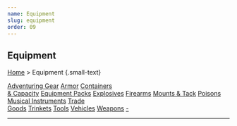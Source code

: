 ```yaml
---
name: Equipment
slug: equipment
order: 09
---
```

## Equipment
[Home](dm-operations-center) > Equipment {.small-text}

<div class="menu-container">
    <a href="adventuring-gear">Adventuring Gear</a>
    <a href="armor">Armor</a>
    <a href="containers-and-capacity">Containers<br/> & Capacity</a>
    <a href="equipment-packs">Equipment Packs</a>
    <a href="explosives">Explosives</a>
    <a href="firearms">Firearms</a>
    <a href="mounts-and-tack">Mounts & Tack</a>
    <a href="poisons">Poisons</a>
    <a href="musical-intruments">Musical Instruments</a>
    <a href="trade-goods">Trade<br/> Goods</a>
    <a href="trinkets">Trinkets</a>
    <a href="tools">Tools</a>
    <a href="vehicles">Vehicles</a>
    <a href="weapons">Weapons</a>
    <a href=".">-</a>
</div>
<hr/>